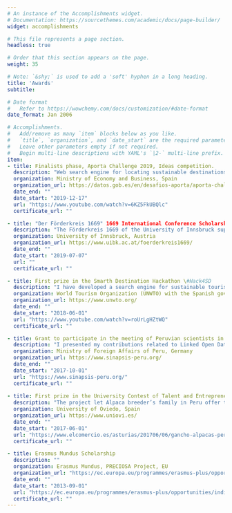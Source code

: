 ```yaml
---
# An instance of the Accomplishments widget.
# Documentation: https://sourcethemes.com/academic/docs/page-builder/
widget: accomplishments

# This file represents a page section.
headless: true

# Order that this section appears on the page.
weight: 35

# Note: `&shy;` is used to add a 'soft' hyphen in a long heading.
title: 'Awards'
subtitle:

# Date format
#   Refer to https://wowchemy.com/docs/customization/#date-format
date_format: Jan 2006

# Accomplishments.
#   Add/remove as many `item` blocks below as you like.
#   `title`, `organization`, and `date_start` are the required parameters.
#   Leave other parameters empty if not required.
#   Begin multi-line descriptions with YAML's `|2-` multi-line prefix.
item:
- title: Finalists phase, Aporta Challenge 2019, Ideas competition.
  description: "Web search engine for locating sustainable destinations. It aims to promote responsible and sustainable tourism to preserve the planet."
  organization: Ministry of Economy and Business, Spain
  organization_url: https://datos.gob.es/en/desafios-aporta/aporta-challenge-2019
  date_end: ""
  date_start: "2019-12-17"
  url: "https://www.youtube.com/watch?v=6KZ5FkUBQlc"
  certificate_url: ""

- title: "Der Förderkreis 1669" 1669 International Conference Scholarships for Outstanding Students.
  description: "The Förderkreis 1669 of the University of Innsbruck supports excellent young researchers by funding conference participation."
  organization: University of Innsbruck, Austria
  organization_url: https://www.uibk.ac.at/foerderkreis1669/
  date_end: ""
  date_start: "2019-07-07"
  url: ""
  certificate_url: ""

- title: First prize in the Smarth Destination Hackathon \#Hack4SD
  description: "I have developed a search engine for sustainable tourism destinations [read more](https://www.youtube.com/watch?v=roUrLgHZtWQ)"
  organization: World Tourism Organization (UNWTO) with the Spanish government
  organization_url: https://www.unwto.org/
  date_end: ""
  date_start: "2018-06-01"
  url: "https://www.youtube.com/watch?v=roUrLgHZtWQ"
  certificate_url: ""

- title: Grant to participate in the meeting of Peruvian scientists in Europe at Berlin, Germany
  description: "I presented my contributions related to Linked Open Data  to the Peruvian scientists community"
  organization: Ministry of Foreign Affairs of Peru, Germany
  organization_url: https://www.sinapsis-peru.org/
  date_end: ""
  date_start: "2017-10-01"
  url: "https://www.sinapsis-peru.org/"
  certificate_url: ""
  
- title: First prize in the University Contest of Talent and Entrepreneurship - CHAMP-U
  description: "The project let Alpaca breeder’s family in Peru offer their houses to visitors [read more](https://www.elcomercio.es/asturias/201706/06/gancho-alpacas-peruanas-20170606000443-v.html)"
  organization: University of Oviedo, Spain
  organization_url: https://www.uniovi.es/
  date_end: ""
  date_start: "2017-06-01"
  url: "https://www.elcomercio.es/asturias/201706/06/gancho-alpacas-peruanas-20170606000443-v.html"
  certificate_url: ""

- title: Erasmus Mundus Scholarship
  description: ""
  organization: Erasmus Mundus, PRECIOSA Project, EU
  organization_url: "https://ec.europa.eu/programmes/erasmus-plus/opportunities/individuals/students/erasmus-mundus-joint-masters-scholarships_en"
  date_end: ""
  date_start: "2013-09-01"
  url: "https://ec.europa.eu/programmes/erasmus-plus/opportunities/individuals/students/erasmus-mundus-joint-masters-scholarships_en"
  certificate_url: ""
---
```

